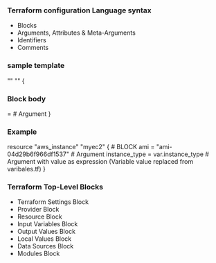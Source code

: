  ### Terraform configuration Language syntax
 - Blocks
 - Arguments, Attributes & Meta-Arguments
 - Identifiers
 - Comments
 ### sample template
<BLOCK TYPE> "<BLOCK LABEL>" "<BLOCK LABEL>" {
 ### Block body
  <IDENTIFIER> = <EXPRESSION> # Argument
}
### Example
resource "aws_instance" "myec2" { # BLOCK 
  ami = "ami-04d29b6f966df1537" # Argument
  instance_type = var.instance_type # Argument with value as expression (Variable value replaced from varibales.tf)
}

### Terraform Top-Level Blocks
- Terraform Settings Block
- Provider Block
- Resource Block
- Input Variables Block
- Output Values Block
- Local Values Block
- Data Sources Block
- Modules Block
